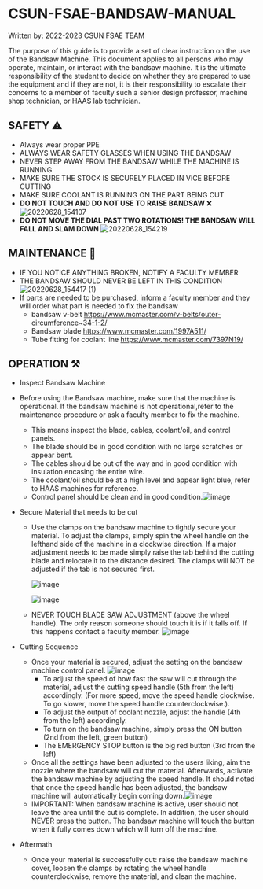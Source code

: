 # CSUN-FSAE-BANDSAW-MANUAL
Written by: 2022-2023 CSUN FSAE TEAM

The purpose of this guide is to provide a set of clear instruction on the use of the Bandsaw Machine. This document applies to all persons who may operate, maintain, or interact with the bandsaw machine. It is the ultimate responsibility of the student to decide on whether they are prepared to use the equipment and if they are not, it is their responsibility to escalate their concerns to a member of faculty such a senior design professor, machine shop technician, or HAAS lab technician.

## SAFETY ⚠️

* Always wear proper PPE
* ALWAYS WEAR SAFETY GLASSES WHEN USING THE BANDSAW
* NEVER STEP AWAY FROM THE BANDSAW WHILE THE MACHINE IS RUNNING
* MAKE SURE THE STOCK IS SECURELY PLACED IN VICE BEFORE CUTTING
* MAKE SURE COOLANT IS RUNNING ON THE PART BEING CUT
* **DO NOT TOUCH AND DO NOT USE TO RAISE BANDSAW** ❌ ![20220628_154107](https://user-images.githubusercontent.com/80706125/176317178-cc578a06-a91e-4aab-905f-86e1dc70544c.jpg) 
* **DO NOT MOVE THE DIAL PAST TWO ROTATIONS! THE BANDSAW WILL FALL AND SLAM DOWN** ![20220628_154219](https://user-images.githubusercontent.com/80706125/176317454-912c1d85-0fe7-4146-a0f8-eb901c7fe5c6.jpg)


## MAINTENANCE 🧹
* IF YOU NOTICE ANYTHING BROKEN, NOTIFY A FACULTY MEMBER
* THE BANDSAW SHOULD NEVER BE LEFT IN THIS CONDITION ![20220628_154417 (1)](https://user-images.githubusercontent.com/80706125/176318396-01512ef7-1326-4b1a-93fe-92719e0ac405.jpg)
* If parts are needed to be purchased, inform a faculty member and they will order what part is needed to fix the bandsaw
    * bandsaw v-belt    https://www.mcmaster.com/v-belts/outer-circumference~34-1-2/
    * Bandsaw blade    https://www.mcmaster.com/1997A511/
    * Tube fitting for coolant line   https://www.mcmaster.com/7397N19/ 

## OPERATION ⚒️
* Inspect Bandsaw Machine 
 * Before using the Bandsaw machine, make sure that the machine is operational. If the bandsaw machine is not   operational,refer to the maintenance procedure or ask a faculty member to fix the machine.  
     * This means inspect the blade, cables, coolant/oil, and control panels.
     * The blade should be in good condition with no large scratches or appear bent.
     * The cables should be out of the way and in good condition with insulation encasing the entire wire. 
     * The coolant/oil should be at a high level and appear light blue, refer to HAAS machines for reference.
     * Control panel should be clean and in good condition.![image](https://user-images.githubusercontent.com/80706125/178127883-ec07ffac-e279-40fb-815b-cf5758fd3b46.png)

* Secure Material that needs to be cut
   * Use the clamps on the bandsaw machine to tightly secure your material. To adjust the clamps, simply spin the wheel handle on the lefthand side of the machine in a clockwise direction. If a major adjustment needs to be made simply raise the tab behind the cutting blade and relocate it to the distance desired. The clamps will NOT be adjusted if the tab is not secured first.
 
      ![image](https://user-images.githubusercontent.com/80706125/178127911-2a9ad8e9-32b8-41ef-b44c-81fb160f8123.png)

      ![image](https://user-images.githubusercontent.com/80706125/178127912-dc7b8d32-d2e6-4cc9-9332-d9f31e32b051.png)


   * NEVER TOUCH BLADE SAW ADJUSTMENT (above the wheel handle). The only reason someone should touch it is if it falls off. If this happens contact a faculty member. 
   ![image](https://user-images.githubusercontent.com/80706125/178128000-1533737e-c065-49ce-b8db-5d9c06bdd9a6.png)

* Cutting Sequence
   * Once your material is secured, adjust the setting on the bandsaw machine control panel. 
   ![image](https://user-images.githubusercontent.com/80706125/178128164-8e8839b2-ca9e-4bab-bf95-0151ac657da3.png)
      * To adjust the speed of how fast the saw will cut through the material, adjust the cutting speed handle (5th from the left) accordingly. (For more speed, move the speed handle clockwise. To go slower, move the speed handle counterclockwise.).
      * To adjust the output of coolant nozzle, adjust the handle (4th from the left) accordingly.
      * To turn on the bandsaw machine, simply press the ON button (2nd from the left, green button)
      * The EMERGENCY STOP button is the big red button (3rd from the left) 
   * Once all the settings have been adjusted to the users liking, aim the nozzle where the bandsaw will cut the material. Afterwards, activate the bandsaw machine by adjusting the speed handle. It should noted that once the speed handle has been adjusted, the bandsaw machine will automatically begin coming down.![image](https://user-images.githubusercontent.com/80706125/178128376-1974ad1d-04a5-4a03-a9cd-66693ac497d6.png)
   * IMPORTANT: When bandsaw machine is active, user should not leave the area until the cut is complete. In addition, the user should NEVER press the button. The bandsaw machine will touch the button when it fully comes down which will turn off the machine. 
   
* Aftermath
   * Once your material is successfully cut: raise the bandsaw machine cover, loosen the clamps by rotating the wheel handle counterclockwise, remove the material, and clean the machine. 
